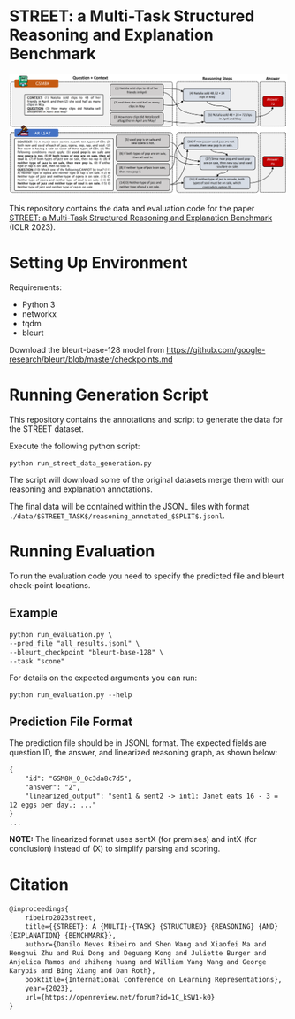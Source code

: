 # STREET: a Multi-Task Structured Reasoning and Explanation Benchmark

<!-- ![STREET data example](imgs/gsm8k_n_ar_lsat_examples.png) -->

<img src="imgs/gsm8k_n_ar_lsat_examples.png"  width="900">

This repository contains the data and evaluation code for the paper [STREET: a Multi-Task Structured Reasoning and Explanation Benchmark](https://openreview.net/forum?id=1C_kSW1-k0) (ICLR 2023).


# Setting Up Environment

Requirements:

* Python 3
* networkx
* tqdm
* bleurt

Download the bleurt-base-128 model from https://github.com/google-research/bleurt/blob/master/checkpoints.md

# Running Generation Script

This repository contains the annotations and script to generate the data for the STREET dataset.

Execute the following python script:

```
python run_street_data_generation.py
```

The script will download some of the original datasets merge them with our reasoning and explanation annotations.

The final data will be contained within the JSONL files with format `./data/$STREET_TASK$/reasoning_annotated_$SPLIT$.jsonl`.

# Running Evaluation

To run the evaluation code you need to specify the predicted file and bleurt check-point locations. 

## Example

```
python run_evaluation.py \
--pred_file "all_results.jsonl" \
--bleurt_checkpoint "bleurt-base-128" \
--task "scone"
```

For details on the expected arguments you can run:

```
python run_evaluation.py --help
```

## Prediction File Format

The prediction file should be in JSONL format. The expected fields are question ID, the answer, and linearized reasoning graph, as shown below:

```
{
    "id": "GSM8K_0_0c3da8c7d5", 
    "answer": "2", 
    "linearized_output": "sent1 & sent2 -> int1: Janet eats 16 - 3 = 12 eggs per day.; ..."
}
...
```

**NOTE:** The linearized format uses sentX (for premises) and intX (for conclusion) instead of (X) to simplify parsing and scoring.

# Citation

```
@inproceedings{
    ribeiro2023street,
    title={{STREET}: A {MULTI}-{TASK} {STRUCTURED} {REASONING} {AND} {EXPLANATION} {BENCHMARK}},
    author={Danilo Neves Ribeiro and Shen Wang and Xiaofei Ma and Henghui Zhu and Rui Dong and Deguang Kong and Juliette Burger and Anjelica Ramos and zhiheng huang and William Yang Wang and George Karypis and Bing Xiang and Dan Roth},
    booktitle={International Conference on Learning Representations},
    year={2023},
    url={https://openreview.net/forum?id=1C_kSW1-k0}
}
```